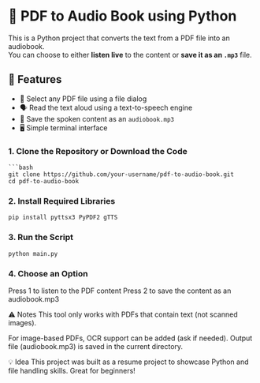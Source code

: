 # 📖 PDF to Audio Book using Python

This is a Python project that converts the text from a PDF file into an audiobook.  
You can choose to either **listen live** to the content or **save it as an `.mp3`** file.

## 🔧 Features

- 📂 Select any PDF file using a file dialog
- 🗣️ Read the text aloud using a text-to-speech engine
- 💾 Save the spoken content as an `audiobook.mp3`
- 🖥️ Simple terminal interface

### 1. Clone the Repository or Download the Code
    ```bash
    git clone https://github.com/your-username/pdf-to-audio-book.git
    cd pdf-to-audio-book
### 2. Install Required Libraries
          
    pip install pyttsx3 PyPDF2 gTTS

### 3. Run the Script
     
    python main.py

### 4. Choose an Option
Press 1 to listen to the PDF content
Press 2 to save the content as an audiobook.mp3

⚠️ Notes
This tool only works with PDFs that contain text (not scanned images).

For image-based PDFs, OCR support can be added (ask if needed).
Output file (audiobook.mp3) is saved in the current directory.

💡 Idea
This project was built as a resume project to showcase Python and file handling skills. Great for beginners!
